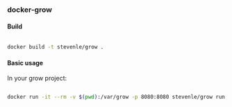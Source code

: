 ### docker-grow

#### Build

```sh

docker build -t stevenle/grow .
```

#### Basic usage

In your grow project:

```sh

docker run -it --rm -v $(pwd):/var/grow -p 8080:8080 stevenle/grow run --host=0.0.0.0 .
```
